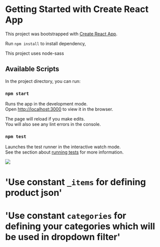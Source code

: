 # Getting Started with Create React App

This project was bootstrapped with [Create React App](https://github.com/facebook/create-react-app).

Run `npm install` to install dependency,

This project uses node-sass

## Available Scripts

In the project directory, you can run:

### `npm start`

Runs the app in the development mode.\
Open [http://localhost:3000](http://localhost:3000) to view it in the browser.

The page will reload if you make edits.\
You will also see any lint errors in the console.

### `npm test`

Launches the test runner in the interactive watch mode.\
See the section about [running tests](https://facebook.github.io/create-react-app/docs/running-tests) for more information.

![](https://i.postimg.cc/5t3dZ8Y0/carousal.png)

# 'Use constant `_items` for defining product json'

# 'Use constant `categories` for defining your categories which will be used in dropdown filter'
